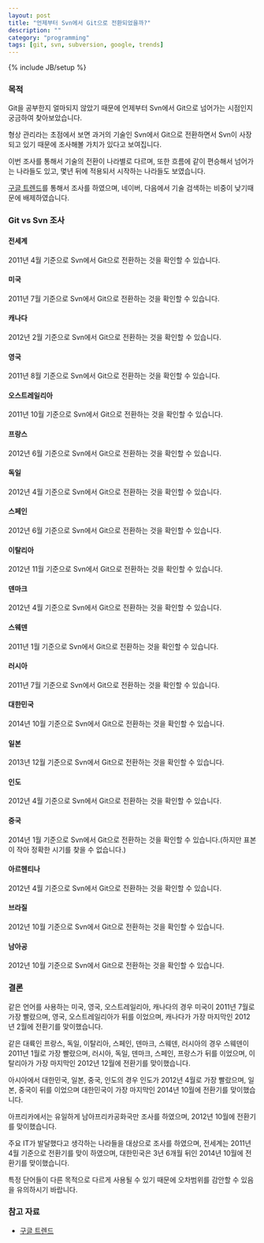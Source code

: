 ```yaml
---
layout: post
title: "언제부터 Svn에서 Git으로 전환되었을까?"
description: ""
category: "programming"
tags: [git, svn, subversion, google, trends]
---
```

{% include JB/setup %}

### 목적

Git을 공부한지 얼마되지 않았기 때문에 언제부터 Svn에서 Git으로 넘어가는 시점인지 궁금하여 찾아보았습니다. 

형상 관리라는 초점에서 보면 과거의 기술인 Svn에서 Git으로 전환하면서 Svn이 사장되고 있기 때문에 조사해볼 가치가 있다고 보여집니다.

이번 조사를 통해서 기술의 전환이 나라별로 다르며, 또한 흐름에 같이 편승해서 넘어가는 나라들도 있고, 몇년 뒤에 적용되서 시작하는 나라들도 보였습니다.

[구글 트렌드](http://www.google.com/trends/)를 통해서 조사를 하였으며, 네이버, 다음에서 기술 검색하는 비중이 낮기때문에 배제하였습니다.

### Git vs Svn 조사

#### 전세계

2011년 4월 기준으로 Svn에서 Git으로 전환하는 것을 확인할 수 있습니다.

<script type="text/javascript" src="//www.google.com/trends/embed.js?hl=ko&q=git,+svn,+subversion&cmpt=q&tz&tz&content=1&cid=TIMESERIES_GRAPH_0&export=5&w=500&h=330"></script>

#### 미국

2011년 7월 기준으로 Svn에서 Git으로 전환하는 것을 확인할 수 있습니다.

<script type="text/javascript" src="//www.google.com/trends/embed.js?hl=ko&q=git,+svn,+subversion&geo=US&cmpt=q&tz&tz&content=1&cid=TIMESERIES_GRAPH_0&export=5&w=500&h=330"></script>

#### 캐나다

2012년 2월 기준으로 Svn에서 Git으로 전환하는 것을 확인할 수 있습니다.

<script type="text/javascript" src="//www.google.com/trends/embed.js?hl=ko&q=git,+svn,+subversion&geo=CA&cmpt=q&tz&tz&content=1&cid=TIMESERIES_GRAPH_0&export=5&w=500&h=330"></script>

#### 영국

2011년 8월 기준으로 Svn에서 Git으로 전환하는 것을 확인할 수 있습니다.

<script type="text/javascript" src="//www.google.com/trends/embed.js?hl=ko&q=git,+svn,+subversion&geo=GB&cmpt=q&tz&tz&content=1&cid=TIMESERIES_GRAPH_0&export=5&w=500&h=330"></script>

#### 오스트레일리아

2011년 10월 기준으로 Svn에서 Git으로 전환하는 것을 확인할 수 있습니다.

<script type="text/javascript" src="//www.google.com/trends/embed.js?hl=ko&q=git,+svn,+subversion&geo=AU&cmpt=q&tz&tz&content=1&cid=TIMESERIES_GRAPH_0&export=5&w=500&h=330"></script>

#### 프랑스

2012년 6월 기준으로 Svn에서 Git으로 전환하는 것을 확인할 수 있습니다.

<script type="text/javascript" src="//www.google.com/trends/embed.js?hl=ko&q=git,+svn,+subversion&geo=FR&cmpt=q&tz&tz&content=1&cid=TIMESERIES_GRAPH_0&export=5&w=500&h=330"></script>

#### 독일

2012년 4월 기준으로 Svn에서 Git으로 전환하는 것을 확인할 수 있습니다.

<script type="text/javascript" src="//www.google.com/trends/embed.js?hl=ko&q=git,+svn,+subversion&geo=DE&cmpt=q&tz&tz&content=1&cid=TIMESERIES_GRAPH_0&export=5&w=500&h=330"></script>

#### 스페인

2012년 6월 기준으로 Svn에서 Git으로 전환하는 것을 확인할 수 있습니다.

<script type="text/javascript" src="//www.google.com/trends/embed.js?hl=ko&q=git,+svn,+subversion&geo=ES&cmpt=q&tz&tz&content=1&cid=TIMESERIES_GRAPH_0&export=5&w=500&h=330"></script>

#### 이탈리아

2012년 11월 기준으로 Svn에서 Git으로 전환하는 것을 확인할 수 있습니다.

<script type="text/javascript" src="//www.google.com/trends/embed.js?hl=ko&q=git,+svn,+subversion&geo=IT&cmpt=q&tz&tz&content=1&cid=TIMESERIES_GRAPH_0&export=5&w=500&h=330"></script>

#### 덴마크

2012년 4월 기준으로 Svn에서 Git으로 전환하는 것을 확인할 수 있습니다.

<script type="text/javascript" src="//www.google.com/trends/embed.js?hl=ko&q=git,+svn,+subversion&geo=DK&cmpt=q&tz&tz&content=1&cid=TIMESERIES_GRAPH_0&export=5&w=500&h=330"></script>

#### 스웨덴

2011년 1월 기준으로 Svn에서 Git으로 전환하는 것을 확인할 수 있습니다.

<script type="text/javascript" src="//www.google.com/trends/embed.js?hl=ko&q=git,+svn,+subversion&geo=SE&cmpt=q&tz&tz&content=1&cid=TIMESERIES_GRAPH_0&export=5&w=500&h=330"></script>

#### 러시아

2011년 7월 기준으로 Svn에서 Git으로 전환하는 것을 확인할 수 있습니다.

<script type="text/javascript" src="//www.google.com/trends/embed.js?hl=ko&q=git,+svn,+subversion&geo=RU&cmpt=q&tz&tz&content=1&cid=TIMESERIES_GRAPH_0&export=5&w=500&h=330"></script>

#### 대한민국

2014년 10월 기준으로 Svn에서 Git으로 전환하는 것을 확인할 수 있습니다.

<script type="text/javascript" src="//www.google.com/trends/embed.js?hl=ko&q=git,+svn,+subversion&geo=KR&cmpt=q&tz&tz&content=1&cid=TIMESERIES_GRAPH_0&export=5&w=500&h=330"></script>

#### 일본

2013년 12월 기준으로 Svn에서 Git으로 전환하는 것을 확인할 수 있습니다.

<script type="text/javascript" src="//www.google.com/trends/embed.js?hl=ko&q=git,+svn,+subversion&geo=JP&cmpt=q&tz&tz&content=1&cid=TIMESERIES_GRAPH_0&export=5&w=500&h=330"></script>

#### 인도

2012년 4월 기준으로 Svn에서 Git으로 전환하는 것을 확인할 수 있습니다.

<script type="text/javascript" src="//www.google.com/trends/embed.js?hl=ko&q=git,+svn,+subversion&geo=IN&cmpt=q&tz&tz&content=1&cid=TIMESERIES_GRAPH_0&export=5&w=500&h=330"></script>

#### 중국

2014년 1월 기준으로 Svn에서 Git으로 전환하는 것을 확인할 수 있습니다.(하지만 표본이 작아 정확한 시기를 찾을 수 없습니다.)

<script type="text/javascript" src="//www.google.com/trends/embed.js?hl=ko&q=git,+svn,+subversion&geo=CN&cmpt=q&tz&tz&content=1&cid=TIMESERIES_GRAPH_0&export=5&w=500&h=330"></script>

#### 아르헨티나

2012년 4월 기준으로 Svn에서 Git으로 전환하는 것을 확인할 수 있습니다.

<script type="text/javascript" src="//www.google.com/trends/embed.js?hl=ko&q=git,+svn,+subversion&geo=AR&cmpt=q&tz&tz&content=1&cid=TIMESERIES_GRAPH_0&export=5&w=500&h=330"></script>

#### 브라질

2012년 10월 기준으로 Svn에서 Git으로 전환하는 것을 확인할 수 있습니다.

<script type="text/javascript" src="//www.google.com/trends/embed.js?hl=ko&q=git,+svn,+subversion&geo=BR&cmpt=q&tz&tz&content=1&cid=TIMESERIES_GRAPH_0&export=5&w=500&h=330"></script>

#### 남아공

2012년 10월 기준으로 Svn에서 Git으로 전환하는 것을 확인할 수 있습니다.

<script type="text/javascript" src="//www.google.com/trends/embed.js?hl=ko&q=git,+svn,+subversion&geo=ZA&cmpt=q&tz&tz&content=1&cid=TIMESERIES_GRAPH_0&export=5&w=500&h=330"></script>

### 결론

같은 언어를 사용하는 미국, 영국, 오스트레일리아, 캐나다의 경우 미국이 2011년 7월로 가장 빨랐으며, 영국, 오스트레일리아가 뒤를 이었으며, 캐나다가 가장 마지막인 2012년 2월에 전환기를 맞이했습니다.

같은 대륙인 프랑스, 독일, 이탈리아, 스페인, 덴마크, 스웨덴, 러시아의 경우 스웨덴이 2011년 1월로 가장 빨랐으며, 러시아, 독일, 덴마크, 스페인, 프랑스가 뒤를 이었으며, 이탈리아가 가장 마지막인 2012년 12월에 전환기를 맞이했습니다.

아시아에서 대한민국, 일본, 중국, 인도의 경우 인도가 2012년 4월로 가장 빨랐으며, 일본, 중국이 뒤를 이었으며 대한민국이 가장 마지막인 2014년 10월에 전환기를 맞이했습니다.

아프리카에서는 유일하게 남아프리카공화국만 조사를 하였으며, 2012년 10월에 전환기를 맞이했습니다.

주요 IT가 발달했다고 생각하는 나라들을 대상으로 조사를 하였으며, 전세계는 2011년 4월 기준으로 전환기를 맞이 하였으며, 대한민국은 3년 6개월 뒤인 2014년 10월에 전환기를 맞이했습니다.

특정 단어들이 다른 목적으로 다르게 사용될 수 있기 때문에 오차범위를 감안할 수 있음을 유의하시기 바랍니다.

### 참고 자료

* [구글 트렌드](http://www.google.com/trends/)